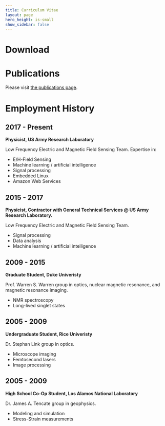 ```yaml
---
title: Curriculum Vitae
layout: page
hero_height: is-small
show_sidebar: false
---
```


# Download

# Publications

Please visit [the publications page](/publications/).

# Employment History

## 2017 - Present

**Physicist, US Army Research Laboratory**

Low Frequency Electric and Magnetic Field Sensing Team.
Expertise in:
- E/H-Field Sensing
- Machine learning / artificial intelligence
- Signal processing
- Embedded Linux
- Amazon Web Services

## 2015 - 2017

**Physicist, Contractor with General Technical Services @ US Army Research Laboratory.**

Low Frequency Electric and Magnetic Field Sensing Team.
- Signal processing
- Data analysis
- Machine learning / artificial intelligence

## 2009 - 2015

**Graduate Student, Duke Univeristy**

Prof. Warren S. Warren group in optics, nuclear magnetic resonance, and magnetic resonance imaging.
- NMR spectroscopy
- Long-lived singlet states

## 2005 - 2009

**Undergraduate Student, Rice Univeristy**

Dr. Stephan Link group in optics.
- Microscope imaging
- Femtosecond lasers
- Image processing


## 2005 - 2009

**High School Co-Op Student, Los Alamos National Laboratory**

Dr. James A. Tencate group in geophysics.
- Modeling and simulation
- Stress-Strain measurements
